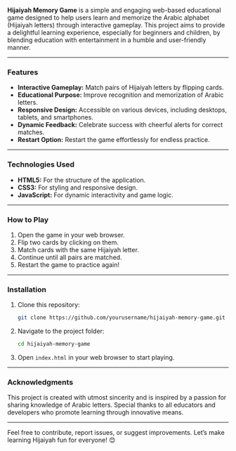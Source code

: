 **Hijaiyah Memory Game** is a simple and engaging web-based educational game designed to help users learn and memorize the Arabic alphabet (Hijaiyah letters) through interactive gameplay. This project aims to provide a delightful learning experience, especially for beginners and children, by blending education with entertainment in a humble and user-friendly manner.

---

### Features
- **Interactive Gameplay:** Match pairs of Hijaiyah letters by flipping cards.
- **Educational Purpose:** Improve recognition and memorization of Arabic letters.
- **Responsive Design:** Accessible on various devices, including desktops, tablets, and smartphones.
- **Dynamic Feedback:** Celebrate success with cheerful alerts for correct matches.
- **Restart Option:** Restart the game effortlessly for endless practice.

---

### Technologies Used
- **HTML5:** For the structure of the application.
- **CSS3:** For styling and responsive design.
- **JavaScript:** For dynamic interactivity and game logic.

---

### How to Play
1. Open the game in your web browser.
2. Flip two cards by clicking on them.
3. Match cards with the same Hijaiyah letter.
4. Continue until all pairs are matched.
5. Restart the game to practice again!

---

### Installation
1. Clone this repository:
   ```bash
   git clone https://github.com/yourusername/hijaiyah-memory-game.git
   ```
2. Navigate to the project folder:
   ```bash
   cd hijaiyah-memory-game
   ```
3. Open `index.html` in your web browser to start playing.

---

### Acknowledgments
This project is created with utmost sincerity and is inspired by a passion for sharing knowledge of Arabic letters. Special thanks to all educators and developers who promote learning through innovative means.

---

Feel free to contribute, report issues, or suggest improvements. Let’s make learning Hijaiyah fun for everyone! 😊


